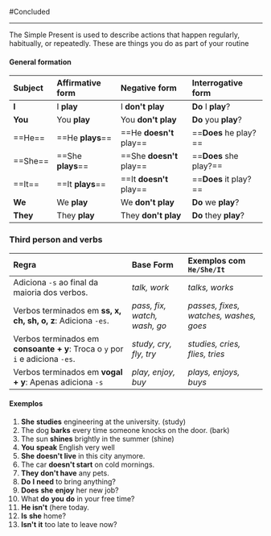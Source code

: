 
#Concluded 

---
The Simple Present is used to describe actions that happen regularly, habitually, or repeatedly. These are things you do as part of your routine

#### **General formation**

| Subject  | Affirmative form  | Negative form            | Interrogative form     |
| :------- | :---------------- | :----------------------- | :--------------------- |
| **I**    | I **play**        | I **don't play**         | **Do** I **play**?     |
| **You**  | You **play**      | You **don't play**       | **Do** you **play**?   |
| ==He==   | ==He **plays**==  | ==He **doesn't** play==  | ==**Does** he play?==  |
| ==She==  | ==She **plays**== | ==She **doesn't** play== | ==**Does** she play?== |
| ==It==   | ==It **plays**==  | ==It **doesn't** play==  | ==**Does** it play?==  |
| **We**   | We **play**       | We **don't play**        | **Do** we **play**?    |
| **They** | They **play**     | They **don't play**      | **Do** they **play**?  |
### **Third person and verbs**

| Regra                                                                                  | Base Form                    | Exemplos com `He/She/It`               |
| :------------------------------------------------------------------------------------- | :--------------------------- | :------------------------------------- |
| Adiciona `-s` ao final da maioria dos verbos.                                          | _talk, work_                 | _talks, works_                         |
| Verbos terminados em **ss, x, ch, sh, o, z**:  Adiciona `-es`.                         | _pass, fix, watch, wash, go_ | _passes, fixes, watches, washes, goes_ |
| Verbos terminados em **consoante + y**:          Troca o `y` por `i` e adiciona `-es`. | _study, cry, fly, try_       | _studies, cries, flies, tries_         |
| Verbos terminados em **vogal + y**:               Apenas adiciona `-s`                 | _play, enjoy, buy_           | _plays, enjoys, buys_                  |

#### **Exemplos**

1. **She** **studies** engineering at the university. (study)
2. The dog **barks** every time someone knocks on the door. (bark)
3. The sun **shines** brightly in the summer (shine)
4. **You** **speak** English very well
5. **She** **doesn't live** in this city anymore.
6. The car **doesn't start** on cold mornings.
7. **They** **don't have** any pets.
8. **Do** **I** **need** to bring anything?
9. **Does** **she** **enjoy** her new job?
10. What **do** **you** **do** in your free time?
11. **He isn't** (here today.
12. **Is** **she** home?
13. **Isn't** **it** too late to leave now?

